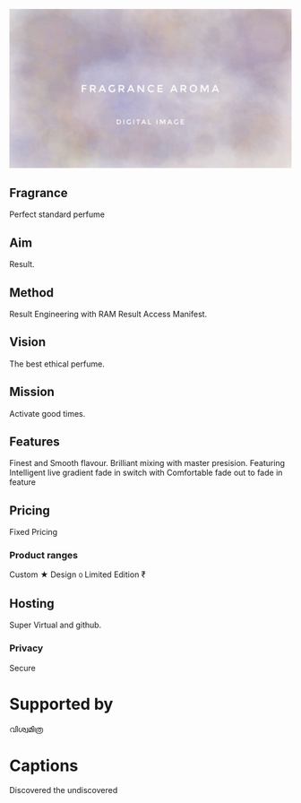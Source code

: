 ![sense perfume.cmsl](fragrance.jpeg)

## Fragrance
Perfect standard perfume

## Aim
Result.

## Method
Result Engineering with RAM Result Access Manifest.

## Vision
The best ethical perfume.

## Mission
Activate good times.

## Features
Finest and Smooth flavour.
Brilliant mixing with master presision.
Featuring Intelligent live gradient fade in switch with
Comfortable fade out to fade in feature

## Pricing
Fixed Pricing

### Product ranges
Custom ★
Design ൦
Limited Edition ₹

## Hosting
Super Virtual and github.

### Privacy
Secure

# Supported by
വിശ്വമിത്ര

# Captions
Discovered the undiscovered
